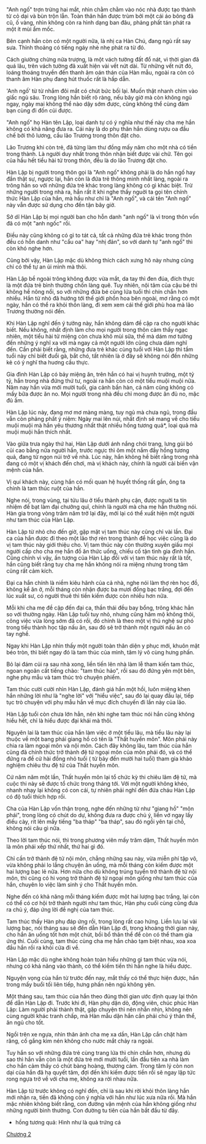 "Anh ngố" trợn trừng hai mắt, nhìn chằm chằm vào nóc nhà được tạo thành từ cỏ dại và bùn trộn lẫn. Toàn thân hắn được trùm bởi một cái áo bông đã cũ, ố vàng, nhìn không còn ra hình dạng ban đâu, phảng phất tán phát ra một ít mùi ẩm mốc.

Bên cạnh hắn còn có một người nữa, là nhị ca Hàn Chú, đang ngủ rất say sưa. Thỉnh thoảng có tiếng ngáy nhè nhẹ phát ra từ đó.

Cách giường chừng nửa trượng, là một vách tường đất đổ nát, vì thời gian đã quá lâu, trên vách tường đã xuất hiện vài vết nứt dài. Từ những vết nứt đó, loáng thoáng truyền đến thanh âm oán thán của Hàn mẫu, ngoài ra còn có thanh âm Hàn phụ đang hút thuốc rất là hấp dẫn.

'Anh ngố' từ từ nhắm đôi mắt có chút bức bối lại. Muốn thật nhanh chìm vào giấc ngủ sâu. Trong lòng hắn biết rõ ràng, nếu bây giờ mà còn không ngủ ngay, ngày mai không thể nào dậy sớm được, cũng không thể cùng đám bạn cùng đi đốn củi được.

"Anh ngố" họ Hàn tên Lập, loại danh tự có ý nghĩa như thế này cha mẹ hắn không có khả năng đưa ra. Cái này là do phụ thân hắn dùng rượu oa đầu chế bởi thô lương, cầu lão Trương trong thôn đặt cho.

Lão Trương khi còn trẻ, đã từng làm thư đồng mấy năm cho một nhà có tiền trong thành. Là người duy nhất trong thôn nhận biết được vài chữ. Tên gọi của hầu hết tiểu hài tử trong thôn, đều là do lão Trương đặt cho.

Hàn Lập bị người trong thôn gọi là "Anh ngố" không phải là do hắn ngố hay đần thật sự, ngược lại, hắn còn là đứa trẻ thông minh nhất làng, ngoài ra trông hắn so với những đứa trẻ khác trong làng không có gì khác biệt. Trừ những người trong nhà ra, hắn rất ít khi nghe thấy nguời ta gọi tên chính thức Hàn Lập của hắn, mà hầu như chỉ là "Anh ngố", và cái tên "Anh ngố" này vẫn được sử dụng cho đến tận bây giờ.

Sở dĩ Hàn Lập bị mọi người ban cho hỗn danh "anh ngố" là vì trong thôn vốn đã có một "anh ngốc" rồi.

Điều này cũng không có gì to tát cả, tất cả những đứa trẻ khác trong thôn đều có hỗn danh như "cẩu oa" hay "nhị đản", so với danh tự "anh ngố" thì còn khó nghe hơn.

Cũng bởi vậy, Hàn Lập mặc dù không thích cách xưng hô này nhưng cũng chỉ có thể tự an ủi mình mà thôi.

Hàn Lập bề ngoài trông không được vừa mắt, da tay thì đen đúa, đích thực là một đứa trẻ bình thường chốn làng quê. Tuy nhiên, nội tâm của cậu bé thì không hề nông nổi, so với những đứa bé cùng lứa tuổi thì chín chắn hơn nhiều. Hắn từ nhỏ đã hướng tới thế giới phồn hoa bên ngoài, mơ rằng có một ngày, hắn có thể ra khỏi thôn làng, đi xem xem cái thế giới phù hoa mà lão Trương thường nói đến.

Khi Hàn Lập nghĩ đến ý tưởng này, hắn không dám đề cập ra cho người khác biết. Nếu không, nhất định làm cho mọi người trong thôn cảm thấy ngạc nhiên, một tiểu hài tử miệng còn chưa khô mùi sữa, thế mà dám mơ tưởng đến những ý nghĩ xa vời mà ngay cả một người lớn cũng chưa dám nghĩ đến. Cần phải biết rằng, những đưa trẻ khác cùng tuổi với Hàn Lập thì tầm tuổi này chỉ biết đuổi gà, bắt chó, tất nhiên là ở đây sẽ không nói đến những kẻ có ý nghĩ tha huơng cầu thực.

Gia đình Hàn Lập có bảy miệng ăn, trên hắn có hai vị huynh trưởng, một tỷ tỷ, hắn trong nhà đứng thứ tư, ngoài ra hắn còn có một tiểu muội muội nữa. Năm nay hắn vừa mới mười tuổi, gia cảnh bần hàn, cả năm cũng không có mấy bữa được ăn no. Mọi người trong nhà đều chỉ mong được ăn đủ no, mặc đủ ấm.

Hàn Lập lúc này, đang mơ mơ màng màng, tuy ngủ mà chưa ngủ, trong đầu vẫn còn phảng phất ý niệm: Ngày mai lên núi, nhất định sẽ mang về cho tiểu muội muội mà hắn yêu thương nhất thật nhiều hồng tương quả*, loại quả mà muội muội hắn thích nhất.

Vào giữa trưa ngày thứ hai, Hàn Lập dưới ánh nắng chói trang, lưng gùi bó củi cao bằng nửa người hắn, trước ngực thì ôm một nắm đầy hồng tương quả, đang từ ngọn núi trở về nhà. Lúc này, hắn không hề biết rằng trong nhà đang có một vị khách đến chơi, mà vị khách này, chính là người cải biến vận mệnh của hắn.

Vị quí khách này, cùng hắn có mối quan hệ huyết thống rất gần, ông ta chính là tam thúc ruột của hắn.

Nghe nói, trong vùng, tại tửu lâu ở tiểu thành phụ cận, được nguời ta tín nhiệm đề bạt làm đại chưởng quĩ, chính là người mà cha mẹ hắn thường nói. Hàn gia trong vòng trăm năm trở lại đây, mới lại có thể xuất hiện một người như tam thúc của Hàn Lập.

Hàn Lập từ nhỏ cho đến giờ, gặp mặt vị tam thúc này cũng chỉ vài lần. Đại ca của hắn được đi theo một lão thợ rèn trong thành để học việc cũng là do vị tam thúc này giới thiệu cho. Vị tam thúc này còn thường xuyên giấu mọi người cấp cho cha mẹ hắn đồ ăn thức uống, chiếu cố tận tình gia đình hắn. Cũng chính vì vậy, ấn tượng của Hàn Lập đối với vị tam thúc này rất là tốt, hắn cũng biết rằng tuy cha mẹ hắn không nói ra miệng nhưng trong tâm cũng rất cảm kích.

Đại ca hắn chính là niềm kiêu hãnh của cả nhà, nghe nói làm thợ rèn học đồ, không kể ăn ở, mỗi tháng còn nhận được ba mươi đồng bạc trắng, đợi đến lúc xuất sư, có người thuê thì tiền kiếm được còn nhiều hơn nữa.

Mỗi khi cha mẹ đề cập đến đại ca, thần thái đều bay bổng, trông khác hẳn so với thường ngày. Hàn Lập tuổi tuy nhỏ, nhưng cũng hâm mộ không thôi, công việc vừa lòng sớm đã có rồi, đó chính là theo một vị thủ nghệ sư phó trong tiểu thành học tập nấu ăn, sau đó sẽ trở thành một người nấu ăn có tay nghề.

Ngay khi Hàn Lập nhìn thấy một người toàn thân diện y phục mới, khuôn mặt béo tròn, thì biết ngay đó là tam thúc của mình, tâm lý vô cùng hưng phấn.

Bỏ lại đám củi ra sau nhà xong, liền tiến lên nhà làm lễ tham kiến tam thúc, ngoan ngoãn cất tiếng chào: "tam thúc hảo", rồi sau đó đứng yên một bên, nghe phụ mẫu và tam thúc trò chuyện phiếm.

Tam thúc cười cười nhìn Hàn Lập, đánh giá hắn một hồi, luôn miệng khen hắn những lời như là "nghe lời" với "hiểu việc", sau đó lại quay đầu lại, tiếp tục trò chuyện với phụ mẫu hắn về mục đích chuyến đi lần này của lão.

Hàn Lập tuổi còn chưa lớn hẳn, nên khi nghe tam thúc nói hắn cũng không hiểu hết, chỉ là hiểu được đại khái mà thôi.

Nguyên lai là tam thúc của hắn làm việc ở một tiểu lâu, mà tiểu lâu này lại thuộc về một bang phái giang hồ có tên là "Thất huyền môn". Môn phái này chia ra làm ngoại môn và nội môn. Cách đây không lâu, tam thúc của hắn cũng đã chính thức trở thành đệ tử ngoại môn của môn phái đó, và có thể đứng ra đề cử hài đồng nhỏ tuổi ( từ bảy đến mười hai tuổi) tham gia khảo nghiệm chiêu thu đệ tử của Thất huyền môn.

Cứ năm năm một lần, Thất huyền môn lại tổ chức kỳ thi chiêu lãm đệ tử, mà cuộc thi này sẽ được tổ chức trong tháng tới. Với một người không khéo, nhanh nhạy lại không có con cái, tự nhiên phải nghĩ đến đứa cháu Hàn Lập có độ tuổi thích hợp rồi.

Cha của Hàn Lập vốn thận trọng, nghe đến những từ như "giang hồ" "môn phái", trong lòng có chút do dự, không đưa ra được chủ ý, liền vớ ngay lấy điếu cày, rít lên mấy tiếng "ba tháp" "ba tháp", sau đó ngồi yên tại chỗ, không nói câu gì nữa.

Theo lời tam thúc nói, thì trong phương viên mấy trăm dặm, Thất huyền môn là môn phái xếp thứ nhất, thứ hai gì đó.

Chỉ cần trở thành đệ tử nội môn, chẳng những sau này, vừa miễn phí tập võ, vừa không phải lo lắng chuyện ăn uống, mà mỗi tháng còn kiếm được một hai lượng bạc lẻ nữa. Hơn nữa cho dù không trúng tuyển trở thành đệ tử nội môn, thì cũng có hi vọng trở thành đệ tử ngoại môn giống như tam thúc của hắn, chuyên lo việc làm sinh ý cho Thất huyền môn.

Nghe đến có khả năng mỗi tháng kiếm được một hai lượng bạc trắng, lại còn có thể có cơ hội trở thành người như tam thúc, Hàn phụ cuối cùng cũng đưa ra chủ ý, đáp ứng lời đề nghị của tam thúc.

Tam thúc thấy Hàn phụ đáp ứng rồi, trong lòng rất cao hứng. Liền lưu lại vài lượng bạc, nói tháng sau sẽ đến dẫn Hàn Lập đi, trong khoảng thời gian này, cho hắn ăn uống tốt hơn một chút, bồi bổ thân thể để còn có thể tham gia ứng thí. Cuối cùng, tam thúc cùng cha mẹ hắn chào tạm biệt nhau, xoa xoa đầu hắn rồi ra khỏi cửa đi về.

Hàn Lập mặc dù nghe không hoàn toàn hiểu những gì tam thúc vừa nói, nhưng có khả năng vào thành, có thể kiếm tiền thì hắn nghe là hiểu được.

Nguyện vọng của hắn từ trước đến nay, mắt thấy có thể thực hiện được, hắn trong mấy buổi tối liên tiếp, hưng phấn nên ngủ không yên.

Một tháng sau, tam thúc của hắn theo đúng thời gian ước định quay lại thôn để dẫn Hàn Lập đi. Trước khi đi, Hàn phụ dặn dò, động viên, chúc phúc Hàn Lập: Làm người phải thành thật, gặp chuyện thì nên nhẫn nhịn, không nên cùng người khác tranh chấp, mà Hàn mẫu dặn hắn cần phải chú ý thân thể, ăn ngủ cho tốt.

Ngồi trên xe ngựa, nhìn thân ảnh cha mẹ xa dần, Hàn Lập cắn chặt hàm răng, cố gắng kìm nén không cho nước mắt chảy ra ngoài.

Tuy hắn so với những đứa trẻ cùng trang lứa thì chín chắn hơn, nhưng dù sao thì hắn vẫn còn là một đứa trẻ mới mười tuổi, lần đầu tiên xa nhà làm cho hắn cảm thấy có chút bàng hoàng, thương cảm. Trong tâm lý còn non dại của hắn đã hạ quyết tâm, đợi đến khi kiếm được tiền rồi sẽ ngay lập tức rong ngựa trở về với cha mẹ, không xa rời nhau nữa.

Hàn Lập từ trước không có nghĩ đến, chỉ là sau khi rời khỏi thôn làng hắn mới nhận ra, tiền đã không còn ý nghĩa với hắn như lúc xưa nữa rồi. Mà hắn mặc nhiên không biết rằng, con đường vận mệnh của hắn không giống như những người bình thường. Con đường tu tiên của hắn bắt đầu từ đây.

* hồng tương quả: Hình như là quả trứng cá

[Chương 2](chuong-2.md)